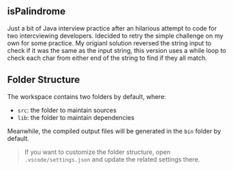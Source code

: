 ## isPalindrome

Just a bit of Java interview practice after an hilarious attempt to code for two intercviewing developers. Idecided to retry the simple challenge on my own for some practice. My origianl solution reversed the string input to check if it was the same as the input string, this version uses a while loop to check each char from either end of the string to find if they all match.

## Folder Structure

The workspace contains two folders by default, where:

- `src`: the folder to maintain sources
- `lib`: the folder to maintain dependencies

Meanwhile, the compiled output files will be generated in the `bin` folder by default.

> If you want to customize the folder structure, open `.vscode/settings.json` and update the related settings there.

